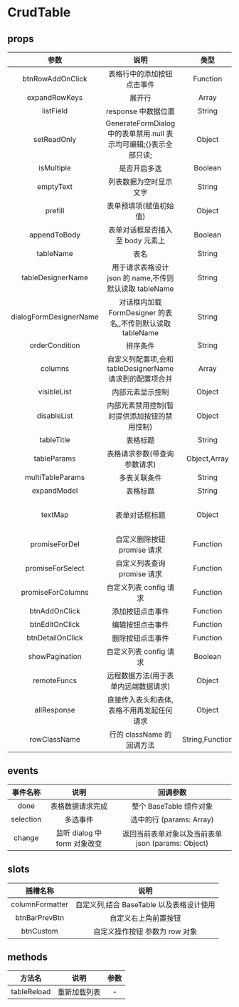 # CrudTable

## props

|          参数          |                               说明                                |      类型       |                 可选值                  |  默认值   |
| :--------------------: | :---------------------------------------------------------------: | :-------------: | :-------------------------------------: | :-------: |
|    btnRowAddOnClick    |                    表格行中的添加按钮点击事件                     |    Function     |                    -                    |   null    |
|     expandRowKeys      |                              展开行                               |      Array      |                    -                    |     -     |
|       listField        |                        response 中数据位置                        |     String      |             data/data.list              | data.list |
|      setReadOnly       | GenerateFormDialog 中的表单禁用.null 表示均可编辑;{}表示全部只读; |     Object      |   null/{}/{whiteList:{},blackList:{}}   |   null    |  |
|       isMultiple       |                           是否开启多选                            |     Boolean     |               true,false                |   false   |
|       emptyText        |                      列表数据为空时显示文字                       |     String      |                    -                    | 暂无数据  |
|        prefill         |                      表单预填项(赋值初始值)                       |     Object      |                    -                    |   null    |
|      appendToBody      |                 表单对话框是否插入至 body 元素上                  |     Boolean     |               true/false                |   false   |
|       tableName        |                               表名                                |     String      |                    -                    |    ''     |
|   tableDesignerName    |      用于请求表格设计 json 的 name,不传则默认读取 tableName       |     String      |                    -                    |   null    |
| dialogFormDesignerName |    对话框内加载 FormDesigner 的表名,,不传则默认读取 tableName     |     String      |                    -                    |   null    |
|     orderCondition     |                             排序条件                              |     String      |                    -                    |   null    |
|        columns         |     自定义列配置项,会和 tableDesignerName 请求到的配置项合并      |      Array      |                    -                    |    []     |
|      visibleList       |                         内部元素显示控制                          |     Object      |                    -                    |    {}     |
|      disableList       |           内部元素禁用控制(暂时提供添加按钮的禁用控制)            |     Object      |     {btnAdd:false} / {btnAdd:true}      |    {}     |
|       tableTitle       |                             表格标题                              |     String      |                    -                    |    ''     |
|      tableParams       |                   表格请求参数(带查询参数请求)                    |  Object,Array   |                    -                    |    {}     |
|    multiTableParams    |                           多表关联条件                            |     String      |                    -                    |    ''     |
|      expandModel       |                             表格标题                              |     String      |                    -                    |    ''     |
|        textMap         |                          表单对话框标题                           |     Object      | { add:'添加',edit:'编辑',detail:'查看'} |    {}     |
|     promiseForDel      |                    自定义删除按钮 promise 请求                    |    Function     |      promiseForDel({ id: row.id })      |   null    |
|    promiseForSelect    |                    自定义列表查询 promise 请求                    |    Function     |                    -                    |   null    |
|   promiseForColumns    |                      自定义列表 config 请求                       |    Function     |                    -                    |   null    |
|     btnAddOnClick      |                         添加按钮点击事件                          |    Function     |                    -                    |   null    |
|     btnEditOnClick     |                         编辑按钮点击事件                          |    Function     |                    -                    |   null    |
|    btnDetailOnClick    |                         删除按钮点击事件                          |    Function     |                    -                    |    ''     |
|     showPagination     |                      自定义列表 config 请求                       |     Boolean     |               true/false                |   true    |
|      remoteFuncs       |               远程数据方法(用于表单内远端数据请求)                |     Object      |                    -                    |    {}     |
|      allResponse       |             直接传入表头和表体,表格不用再发起任何请求             |     Object      |                    -                    |   null    |
|      rowClassName      |                     行的 className 的回调方法                     | String,Function |                    -                    |   null    |

## events

| 事件名称  |             说明             |                      回调参数                      |
| :-------: | :--------------------------: | :------------------------------------------------: |
|   done    |       表格数据请求完成       |              整个 BaseTable 组件对象               |
| selection |           多选事件           |              选中的行 (params: Array)              |
|  change   | 监听 dialog 中 form 对象改变 | 返回当前表单对象以及当前表单 json (params: Object) |

## slots

|    插槽名称     |                   说明                   |
| :-------------: | :--------------------------------------: |
| columnFormatter | 自定义列,结合 BaseTable 以及表格设计使用 |
|  btnBarPrevBtn  |           自定义右上角前置按钮           |
|    btnCustom    |      自定义操作按钮 参数为 row 对象      |

## methods

|   方法名    |     说明     | 参数 |
| :---------: | :----------: | :--: |
| tableReload | 重新加载列表 |  -   |
